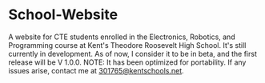 # School-Website
A website for CTE students enrolled in the Electronics, Robotics, and Programming course at Kent's Theodore Roosevelt High School.
It's still currently in development. As of now, I consider it to be in beta, and the first release will be V 1.0.0.
NOTE: It has been optimized for portability. If any issues arise, contact me at 301765@kentschools.net.

